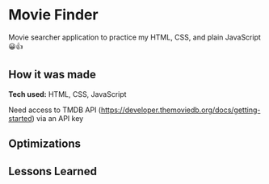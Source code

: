 # Movie Finder

Movie searcher application to practice my HTML, CSS, and plain JavaScript 😀👍


## How it was made

**Tech used:** HTML, CSS, JavaScript

Need access to TMDB API (https://developer.themoviedb.org/docs/getting-started) via an API key

## Optimizations

## Lessons Learned
